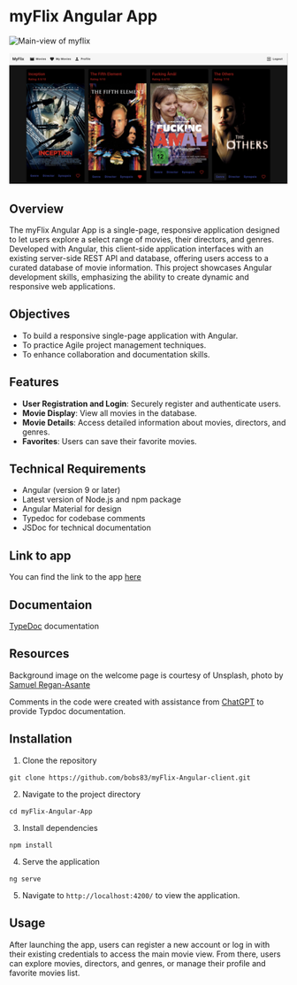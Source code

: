 # myFlix Angular App

![Main-view of myflix ](https://raw.githubusercontent.com/bobs83/myFlix-Angular-client/master/readme-pics/login-view.png)

![movie-view of myflix ](https://raw.githubusercontent.com/bobs83/myFlix-Angular-client/master/readme-pics/main-view.png)



## Overview

The myFlix Angular App is a single-page, responsive application designed to let users explore a select range of movies, their directors, and genres. Developed with Angular, this client-side application interfaces with an existing server-side REST API and database, offering users access to a curated database of movie information. This project showcases Angular development skills, emphasizing the ability to create dynamic and responsive web applications.


## Objectives

- To build a responsive single-page application with Angular.
- To practice Agile project management techniques.
- To enhance collaboration and documentation skills.

## Features

- **User Registration and Login**: Securely register and authenticate users.
- **Movie Display**: View all movies in the database.
- **Movie Details**: Access detailed information about movies, directors, and genres.
- **Favorites**: Users can save their favorite movies.

## Technical Requirements

- Angular (version 9 or later)
- Latest version of Node.js and npm package
- Angular Material for design
- Typedoc for codebase comments
- JSDoc for technical documentation

## Link to app

You can find the link to the app [here](https://bobs83.github.io/myFlix-Angular-client/welcome)

## Documentaion 

[TypeDoc](https://bobs83.github.io/myFlix-Angular-client/docs/index.html) documentation


## Resources 

Background image on the welcome page is courtesy of Unsplash, photo by [Samuel Regan-Asante](https://unsplash.com/@reganography)

Comments in the code were created with assistance from [ChatGPT](https://chat.openai.com) to provide Typdoc documentation. 


## Installation

1. Clone the repository

```
git clone https://github.com/bobs83/myFlix-Angular-client.git
```

2. Navigate to the project directory

```
cd myFlix-Angular-App
```

3. Install dependencies

```
npm install
```

4. Serve the application

```
ng serve
```

5. Navigate to `http://localhost:4200/` to view the application.

## Usage

After launching the app, users can register a new account or log in with their existing credentials to access the main movie view. From there, users can explore movies, directors, and genres, or manage their profile and favorite movies list.
